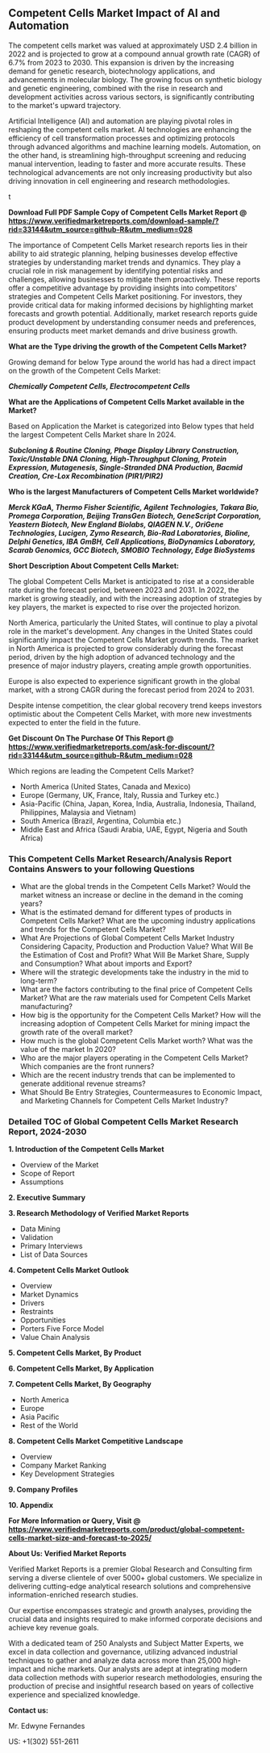<h2>Competent Cells Market Impact of AI and Automation</h2><p>The competent cells market was valued at approximately USD 2.4 billion in 2022 and is projected to grow at a compound annual growth rate (CAGR) of 6.7% from 2023 to 2030. This expansion is driven by the increasing demand for genetic research, biotechnology applications, and advancements in molecular biology. The growing focus on synthetic biology and genetic engineering, combined with the rise in research and development activities across various sectors, is significantly contributing to the market's upward trajectory.</p><p>Artificial Intelligence (AI) and automation are playing pivotal roles in reshaping the competent cells market. AI technologies are enhancing the efficiency of cell transformation processes and optimizing protocols through advanced algorithms and machine learning models. Automation, on the other hand, is streamlining high-throughput screening and reducing manual intervention, leading to faster and more accurate results. These technological advancements are not only increasing productivity but also driving innovation in cell engineering and research methodologies.</p>t</p><p id="" class=""><strong>Download Full PDF Sample Copy of Competent Cells Market Report @ <a href="https://www.verifiedmarketreports.com/download-sample/?rid=33144&utm_source=github-R&utm_medium=028" target="_blank">https://www.verifiedmarketreports.com/download-sample/?rid=33144&utm_source=github-R&utm_medium=028</a></strong></p><p>The importance of&nbsp;Competent Cells Market research reports lies in their ability to aid strategic planning, helping businesses develop effective strategies by understanding market trends and dynamics. They play a crucial role in risk management by identifying potential risks and challenges, allowing businesses to mitigate them proactively. These reports offer a competitive advantage by providing insights into competitors' strategies and Competent Cells Market positioning. For investors, they provide critical data for making informed decisions by highlighting market forecasts and growth potential. Additionally, market research reports guide product development by understanding consumer needs and preferences, ensuring products meet market demands and drive business growth.</p><p><strong>What are the&nbsp;Type driving the growth of the Competent Cells Market?</strong></p><p id="" class="">Growing demand for below Type around the world has had a direct impact on the growth of the Competent Cells Market:</p><em><strong>Chemically Competent Cells, Electrocompetent Cells</strong></em></p><strong>What are the&nbsp;Applications&nbsp;of Competent Cells Market available in the Market?</strong></p><p id="" class="">Based on Application the Market is categorized into Below types that held the largest Competent Cells Market share In 2024.</p><em><strong>Subcloning & Routine Cloning, Phage Display Library Construction, Toxic/Unstable DNA Cloning, High-Throughput Cloning, Protein Expression, Mutagenesis, Single-Stranded DNA Production, Bacmid Creation, Cre-Lox Recombination (PIR1/PIR2)</strong></em></p><strong>Who is the largest Manufacturers of Competent Cells Market worldwide?</strong></p><p><em><strong>Merck KGaA, Thermo Fisher Scientific, Agilent Technologies, Takara Bio, Promega Corporation, Beijing TransGen Biotech, GeneScript Corporation, Yeastern Biotech, New England Biolabs, QIAGEN N.V., OriGene Technologies, Lucigen, Zymo Research, Bio-Rad Laboratories, Bioline, Delphi Genetics, IBA GmBH, Cell Applications, BioDynamics Laboratory, Scarab Genomics, GCC Biotech, SMOBIO Technology, Edge BioSystems</strong></em></p><p id="" class=""><strong>Short Description About Competent Cells Market:</strong></p><p>The global Competent Cells Market is anticipated to rise at a considerable rate during the forecast period, between 2023 and 2031. In 2022, the market is growing steadily, and with the increasing adoption of strategies by key players, the market is expected to rise over the projected horizon.</p><p>North America, particularly the United States, will continue to play a pivotal role in the market's development. Any changes in the United States could significantly impact the Competent Cells Market growth trends. The market in North America is projected to grow considerably during the forecast period, driven by the high adoption of advanced technology and the presence of major industry players, creating ample growth opportunities.</p><p>Europe is also expected to experience significant growth in the global market, with a strong CAGR during the forecast period from 2024 to 2031.</p><p>Despite intense competition, the clear global recovery trend keeps investors optimistic about the Competent Cells Market, with more new investments expected to enter the field in the future.</p><p id="" class=""><strong>Get Discount On The Purchase Of This Report @ <a href="https://www.verifiedmarketreports.com/ask-for-discount/?rid=33144&utm_source=github-R&utm_medium=028" target="_blank">https://www.verifiedmarketreports.com/ask-for-discount/?rid=33144&utm_source=github-R&utm_medium=028</a></strong></p>Which regions are leading the Competent Cells Market?</p><ul><li>North America (United States, Canada and Mexico)</li><li>Europe (Germany, UK, France, Italy, Russia and Turkey etc.)</li><li>Asia-Pacific (China, Japan, Korea, India, Australia, Indonesia, Thailand, Philippines, Malaysia and Vietnam)</li><li>South America (Brazil, Argentina, Columbia etc.)</li><li>Middle East and Africa (Saudi Arabia, UAE, Egypt, Nigeria and South Africa)</li></ul><h3 id="" class="">This Competent Cells Market Research/Analysis Report Contains Answers to your following Questions</h3><ul><li>What are the global trends in the Competent Cells Market? Would the market witness an increase or decline in the demand in the coming years?</li><li>What is the estimated demand for different types of products in Competent Cells Market? What are the upcoming industry applications and trends for the Competent Cells Market?</li><li>What Are Projections of Global Competent Cells Market Industry Considering Capacity, Production and Production Value? What Will Be the Estimation of Cost and Profit? What Will Be Market Share, Supply and Consumption? What about imports and Export?</li><li>Where will the strategic developments take the industry in the mid to long-term?</li><li>What are the factors contributing to the final price of Competent Cells Market? What are the raw materials used for Competent Cells Market manufacturing?</li><li>How big is the opportunity for the Competent Cells Market? How will the increasing adoption of Competent Cells Market for mining impact the growth rate of the overall market?</li><li>How much is the global Competent Cells Market worth? What was the value of the market In 2020?</li><li>Who are the major players operating in the Competent Cells Market? Which companies are the front runners?</li><li>Which are the recent industry trends that can be implemented to generate additional revenue streams?</li><li>What Should Be Entry Strategies, Countermeasures to Economic Impact, and Marketing Channels for Competent Cells Market Industry?</li></ul><h3 id="" class="">Detailed TOC of Global Competent Cells Market Research Report, 2024-2030</h3><p id="" class=""><strong>1. Introduction of the Competent Cells Market</strong></p><ul><li>Overview of the Market</li><li>Scope of Report</li><li>Assumptions</li></ul><p id="" class=""><strong>2. Executive Summary</strong></p><p id="" class=""><strong>3. Research Methodology of Verified Market Reports</strong></p><ul><li>Data Mining</li><li>Validation</li><li>Primary Interviews</li><li>List of Data Sources</li></ul><p id="" class=""><strong>4. Competent Cells Market Outlook</strong></p><ul><li>Overview</li><li>Market Dynamics</li><li>Drivers</li><li>Restraints</li><li>Opportunities</li><li>Porters Five Force Model</li><li>Value Chain Analysis</li></ul><p id="" class=""><strong>5. Competent Cells Market, By Product</strong></p><p id="" class=""><strong>6. Competent Cells Market, By Application</strong></p><p id="" class=""><strong>7. Competent Cells Market, By Geography</strong></p><ul><li>North America</li><li>Europe</li><li>Asia Pacific</li><li>Rest of the World</li></ul><p id="" class=""><strong>8. Competent Cells Market Competitive Landscape</strong></p><ul><li>Overview</li><li>Company Market Ranking</li><li>Key Development Strategies</li></ul><p id="" class=""><strong>9. Company Profiles</strong></p><p id="" class=""><strong>10. Appendix</strong></p><p id="" class=""><strong>For More Information or Query, Visit @ <a href="https://www.verifiedmarketreports.com/product/global-competent-cells-market-size-and-forecast-to-2025/" target="_blank">https://www.verifiedmarketreports.com/product/global-competent-cells-market-size-and-forecast-to-2025/</a></strong></p><p id="" class=""><strong>About Us: Verified Market Reports</strong></p><p id="" class="">Verified Market Reports is a premier Global Research and Consulting firm serving a diverse clientele of over 5000+ global customers. We specialize in delivering cutting-edge analytical research solutions and comprehensive information-enriched research studies.</p><p id="" class="">Our expertise encompasses strategic and growth analyses, providing the crucial data and insights required to make informed corporate decisions and achieve key revenue goals.</p><p id="" class="">With a dedicated team of 250 Analysts and Subject Matter Experts, we excel in data collection and governance, utilizing advanced industrial techniques to gather and analyze data across more than 25,000 high-impact and niche markets. Our analysts are adept at integrating modern data collection methods with superior research methodologies, ensuring the production of precise and insightful research based on years of collective experience and specialized knowledge.</p><p id="" class=""><strong>Contact us:</strong></p><p id="" class="">Mr. Edwyne Fernandes</p><p id="" class="">US: +1(302) 551-2611</p>